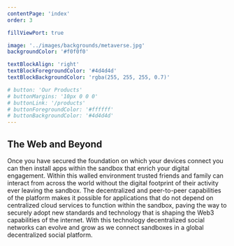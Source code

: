 ```yaml
---
contentPage: 'index'
order: 3

fillViewPort: true

image: '../images/backgrounds/metaverse.jpg'
backgroundColor: '#f0f0f0'

textBlockAlign: 'right'
textBlockForegroundColor: '#4d4d4d'
textBlockBackgroundColor: 'rgba(255, 255, 255, 0.7)'

# button: 'Our Products'
# buttonMargins: '10px 0 0 0'
# buttonLink: '/products'
# buttonForegroundColor: '#ffffff'
# buttonBackgroundColor: '#4d4d4d'
---
```


## The Web and Beyond

Once you have secured the foundation on which your devices connect you can then install apps within the sandbox that enrich your digital engagement. Within this walled environment trusted friends and family can interact from across the world without the digital footprint of their activity ever leaving the sandbox. The decentralized and peer-to-peer capabilities of the platform makes it possible for applications that do not depend on centralized cloud services to function within the sandbox, paving the way to securely adopt new standards and technology that is shaping the Web3 capabilities of the internet. With this technology decentralized social networks can evolve and grow as we connect sandboxes in a global decentralized social platform.

